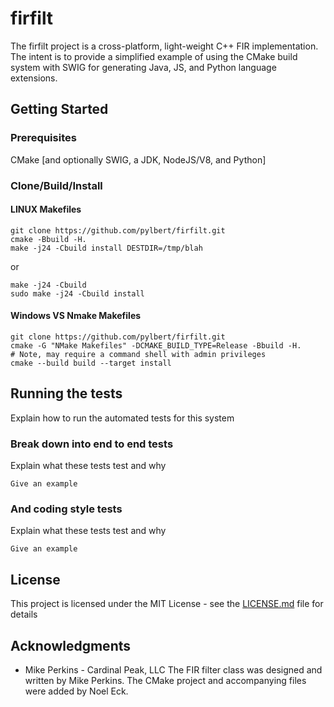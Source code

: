 # firfilt

The firfilt project is a cross-platform, light-weight C++ FIR implementation.  The intent is to provide a simplified example of using the CMake build system with SWIG for generating Java, JS, and Python language extensions.

## Getting Started

### Prerequisites

CMake [and optionally SWIG, a JDK, NodeJS/V8, and Python] 

### Clone/Build/Install

#### LINUX Makefiles
```
git clone https://github.com/pylbert/firfilt.git
cmake -Bbuild -H.
make -j24 -Cbuild install DESTDIR=/tmp/blah
```
or
```
make -j24 -Cbuild
sudo make -j24 -Cbuild install
```

#### Windows VS Nmake Makefiles
```
git clone https://github.com/pylbert/firfilt.git
cmake -G "NMake Makefiles" -DCMAKE_BUILD_TYPE=Release -Bbuild -H.
# Note, may require a command shell with admin privileges
cmake --build build --target install
```

## Running the tests

Explain how to run the automated tests for this system

### Break down into end to end tests

Explain what these tests test and why

```
Give an example
```

### And coding style tests

Explain what these tests test and why

```
Give an example
```

## License

This project is licensed under the MIT License - see the [LICENSE.md](LICENSE.md) file for details

## Acknowledgments

* Mike Perkins - Cardinal Peak, LLC
The FIR filter class was designed and written by Mike Perkins.  The CMake project and accompanying files were added by Noel Eck.


